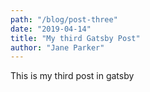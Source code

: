 ```yaml
---
path: "/blog/post-three"
date: "2019-04-14"
title: "My third Gatsby Post"
author: "Jane Parker"
---
```


This is my third post in gatsby
